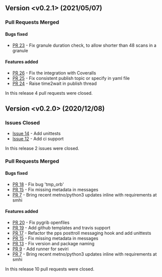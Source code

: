 ## Version <v0.2.1> (2021/05/07)

### Pull Requests Merged

#### Bugs fixed

* [PR 23](https://github.com/pytroll/pytroll-pps-runner/pull/23) - Fix granule duration check, to allow shorter than 48 scans in a granule

#### Features added

* [PR 26](https://github.com/pytroll/pytroll-pps-runner/pull/26) - Fix the integration with Coveralls
* [PR 25](https://github.com/pytroll/pytroll-pps-runner/pull/25) - Fix consistent publish topic or specify in yaml file
* [PR 24](https://github.com/pytroll/pytroll-pps-runner/pull/24) - Raise time2wait in publish thread


In this release 4 pull requests were closed.

## Version <v0.2.0> (2020/12/08)

### Issues Closed

* [Issue 14](https://github.com/pytroll/pytroll-pps-runner/issues/14) - Add unittests
* [Issue 12](https://github.com/pytroll/pytroll-pps-runner/issues/12) - Add ci support

In this release 2 issues were closed.

### Pull Requests Merged

#### Bugs fixed

* [PR 18](https://github.com/pytroll/pytroll-pps-runner/pull/18) - Fix bug 'tmp_orb'
* [PR 15](https://github.com/pytroll/pytroll-pps-runner/pull/15) - Fix missing metadata in messages
* [PR 7](https://github.com/pytroll/pytroll-pps-runner/pull/7) - Bring recent metno/python3 updates inline with requirements at smhi

#### Features added

* [PR 20](https://github.com/pytroll/pytroll-pps-runner/pull/20) - Fix pygrib openfiles
* [PR 19](https://github.com/pytroll/pytroll-pps-runner/pull/19) - Add github templates and travis support
* [PR 17](https://github.com/pytroll/pytroll-pps-runner/pull/17) - Refactor the pps posttroll messaging hook and add unittests
* [PR 15](https://github.com/pytroll/pytroll-pps-runner/pull/15) - Fix missing metadata in messages
* [PR 13](https://github.com/pytroll/pytroll-pps-runner/pull/13) - Fix version and package naming
* [PR 9](https://github.com/pytroll/pytroll-pps-runner/pull/9) - Add runner for seviri
* [PR 7](https://github.com/pytroll/pytroll-pps-runner/pull/7) - Bring recent metno/python3 updates inline with requirements at smhi

In this release 10 pull requests were closed.
